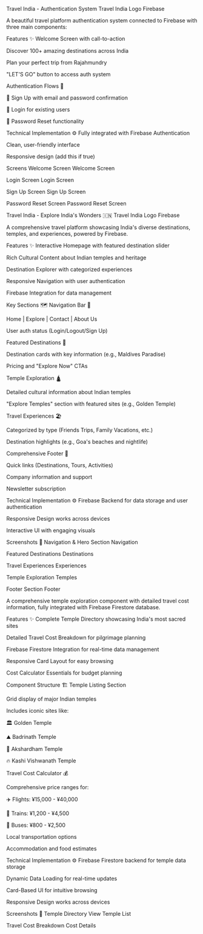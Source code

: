 Travel India - Authentication System
Travel India Logo Firebase

A beautiful travel platform authentication system connected to Firebase with three main components:

Features ✨
Welcome Screen with call-to-action

Discover 100+ amazing destinations across India

Plan your perfect trip from Rajahmundry

"LET'S GO" button to access auth system

Authentication Flows 🔐

📝 Sign Up with email and password confirmation

🔑 Login for existing users

🔄 Password Reset functionality

Technical Implementation ⚙️
Fully integrated with Firebase Authentication

Clean, user-friendly interface

Responsive design (add this if true)

Screens
Welcome Screen
Welcome Screen

Login Screen
Login Screen

Sign Up Screen
Sign Up Screen

Password Reset Screen
Password Reset Screen

Travel India - Explore India's Wonders 🇮🇳
Travel India Logo Firebase

A comprehensive travel platform showcasing India's diverse destinations, temples, and experiences, powered by Firebase.

Features ✨
Interactive Homepage with featured destination slider

Rich Cultural Content about Indian temples and heritage

Destination Explorer with categorized experiences

Responsive Navigation with user authentication

Firebase Integration for data management

Key Sections 🗺️
Navigation Bar 🧭

Home | Explore | Contact | About Us

User auth status (Login/Logout/Sign Up)

Featured Destinations 🌅

Destination cards with key information (e.g., Maldives Paradise)

Pricing and "Explore Now" CTAs

Temple Exploration 🛕

Detailed cultural information about Indian temples

"Explore Temples" section with featured sites (e.g., Golden Temple)

Travel Experiences 🏖️

Categorized by type (Friends Trips, Family Vacations, etc.)

Destination highlights (e.g., Goa's beaches and nightlife)

Comprehensive Footer 📄

Quick links (Destinations, Tours, Activities)

Company information and support

Newsletter subscription

Technical Implementation ⚙️
Firebase Backend for data storage and user authentication

Responsive Design works across devices

Interactive UI with engaging visuals

Screenshots 📸
Navigation & Hero Section
Navigation

Featured Destinations
Destinations

Travel Experiences
Experiences

Temple Exploration
Temples

Footer Section
Footer

A comprehensive temple exploration component with detailed travel cost information, fully integrated with Firebase Firestore database.

Features ✨
Complete Temple Directory showcasing India's most sacred sites

Detailed Travel Cost Breakdown for pilgrimage planning

Firebase Firestore Integration for real-time data management

Responsive Card Layout for easy browsing

Cost Calculator Essentials for budget planning

Component Structure 🏗️
Temple Listing Section

Grid display of major Indian temples

Includes iconic sites like:

🏛️ Golden Temple

⛰️ Badrinath Temple

🕌 Akshardham Temple

🔥 Kashi Vishwanath Temple

Travel Cost Calculator 💰

Comprehensive price ranges for:

✈️ Flights: ¥15,000 - ¥40,000

🚂 Trains: ¥1,200 - ¥4,500

🚌 Buses: ¥800 - ¥2,500

Local transportation options

Accommodation and food estimates

Technical Implementation ⚙️
Firebase Firestore backend for temple data storage

Dynamic Data Loading for real-time updates

Card-Based UI for intuitive browsing

Responsive Design works across devices

Screenshots 📸
Temple Directory View
Temple List

Travel Cost Breakdown
Cost Details

